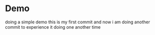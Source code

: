 # Demo
doing a simple demo
this is my first commit
and now i am doing another commit to experience it
doing one another time
